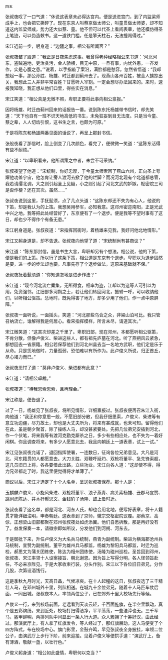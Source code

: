     四五 

   张叔夜叹了一口气道：“休说这表章未必得达宫内。便是送进宫门，到了内监梁师成手上，也会把它撕碎了。现在东京人叫蔡京做太师公，叫童贯做太师婆，却不知道这内监梁师成，势力还大似蔡、童。他不但可以代圣上看阅表章，他还模仿得圣上笔迹，可以伪造敕书。这一道铁门槛，任是擎天柱石，无法撞闯得过。”

   宋江近前一步，躬身道：“边疆之事，相公有所闻否？”

   张叔夜皱了眉道：“我正是日夜焦虑这事。我曾得老种经略相公来书道：‘河北河东，盗贼遍地，吏治贪污，金人骄横，目无中原，一旦有事，内忧外患，一齐发作，实是心腹之患。’”说着，以手指敲了案沿，满脸都是愁容。忽然省悟道：“我却想起一事，那公孙胜、杨雄、时迁都到蓟州去了。现燕山各州百姓，被金人掳掠出关，我想此三人并非平常百姓？甘愿听人宰割。一定会想尽办法回来的。来时，速报我知晓，我正想从他们口里，得些实在消息。”

   宋江笑道：“相公真是无微不照，卑职正要将此事向相公禀报。”

   因将杨雄、时迁由蓟州回来的话报告一番。说到陈东托杨雄带书信时，却先笑道：“天下也自有一班不识天地高低的书生，未免狂妄到目无法度。只是当今童、蔡之辈，人人切齿引恨，这书生之言，也颇为可原。”

   于是将陈东和杨雄两番见面的话说了，再呈上那封书信。

   张般夜看了那信时，脸上倒变了几次颜色，看完了，便微微一笑道：“这陈东活得有些不耐烦。”

   宋江道：“以卑职看来，他所谓策之中者，未尝不可采纳。”

   张叔夜望了他道：“宋统制，你好忠厚，于今童太师索回了燕山六州，正向圣上夸耀他功盖宇宙，他怎肯让旁人渡河去掀了他的烂脚？而况河北现有个北道都总管，我若请缨北调，大之则引起圣上见疑，小之则引起了河北文武的妒嫉，枢密院三司是否作梗？还在其次。虽然……”

   张叔夜说到这里，手抚髭须，点了几点头道：“这陈东却还不失为有心人，他说的下策，却是我认为的上策。我想吴用参军，必知我意。这邓州密迩南阳，正是光武中兴之地。我等把此处经营好了，东京便有了一个退步。便是我等不望时事有了这日，却也少不得作个有备无患。”

   宋江躬身道是。张叔夜道：“宋指挥回衙时，着杨雄来见我，我好问他北地情形。”

   宋江又躬身道是，却不告退。张叔夜向他望了道：“宋统制尚有甚商议？”

   宋江道：“陈东那封信，虽是书生大言，卑职却另有个想法。相公说，他的下策，便是我们的上策。所以行了这条下策，相公道是东京有个退步。卑职以为退步固然是要，进一步的步法却也要。凡事先存了个退步做法，这原来基础就不保。”

   张叔夜抚着髭须道：“你知道怎地是进步作法？”

   宋江道：“现今河北流亡麋集，无所得食，相率为盗，江却以为这等人可引以为用，免资强邻。江旧部多河朔之士，若让他们转回河北，振臂一呼，可以收纳他们，以听相公驱策。恁地时，既免得害了地方，却多少用了他们，作一点中原屏障。”

   张叔夜一面听说，一面摇头，笑道：“河北那些乌合之众，非粱山泊可比。我只管召纳流亡，谁解得我是何居心。看宋指挥模样，所言未尽，请道其次。”

   宋江微笑道：“这其次却差之千里了。卑职旧部，现在邓州，本都愿听相公驱策，不肯分散，但像卢俊义、柴进这些人，都有祖先庐墓在河北。听了燕朔风云紧急，都想回去一省原籍。相公若保荐他们到河北州县去当一名地方武职，他们定是乐于从命。只是恁地做时，力量孤弱，恐怕难以有所作为。此卢俊义所说，归正首丘，尽心竭力而已。”

   张叔夜思忖了道：“莫非卢俊义、柴进都有此意？”

   宋江道：“请相公卓裁。”

   张叔夜道：“待我思索思索，且再理会。”

   宋江称是，便告退了。

   过了一日，杨雄见了张叔夜，将所见情形，详细禀报过。张叔夜便再召朱江入衙，向他道：“我正和你意思一般，不愿旧部分散，但我仔细思索，卢俊义、柴进等有意立功边疆，尽力故土，却也是大丈夫所为，将来有甚成就，也未可知。留得他们在此，虽是朝夕聚首，除了操练人马，却没甚紧要处。先把几位弟兄安插到河北，作一个伏笔，将来我等有渡河克勤克厮杀之日，多少有些相应处，也不失为一着好闲棋。你且调查将来，有多少人愿意北去，我且向朝廷上一道表章，试上一试。”

   宋江见张叔夜允诺了，退回指挥使署，一连数日，征询各位兄弟意见。大凡是河北、河东籍贯的人都愿意去。大刀关胜、双鞭呼延灼、双枪将董平、急先锋索超，这几员旧日上将，各各要借此出路，立些功业。宋江向各人道：“这却使不得，得力兄弟都走了时，我这里便觉得将才单薄了。”

   商议以后，宋江才选定了十个人名单，呈送张叔夜保荐。那十人是：

   玉麒麟卢俊义、小旋风柴进、双枪将董平、浪子燕青、病关索杨雄、丑郡马宣赞、跳涧虎陈达、井木犴郝思文、金钱豹子汤隆、鼓上蚤时迁。

   张叔夜看了这名单，都是河北、河东人氏，却也合用北地，便写好表章，将十人籍贯才能详细注明，申奏朝廷。这表章到了京师，徽宗交枢密院议覆。那蔡京、高俅，正想梁山旧部都聚在邓州张叔夜处如虎添翼。他们自愿拆散，那是再好没有了。益发保奏一本，请徽宗即如所议，分发他们到河朔、河东去。

   于是御批下来，升任卢俊义为大名兵马统制，燕青为副统制。柴进为横海郡沧州兵马统制，宣赞为副统制。董平为雄州兵马都监，杨雄为黎阳兵马都监，时迁为巡检，郝思文为蒲关团练使，陈达为相州团练使，汤隆为磁州巡检。圣旨回到邓州，张叔夜、宋江率领十人设案接旨、朝北谢恩。因为旨上写得分明，各人径领旨赴任，不必来京陛见。于是大家收束行装，分头作别。宋江以下各位旧日弟兄，分作几股，次第设酒饯行。

   这是季秋九月时光，天高日晶，气候凉爽。在十人起程的这日，张叔夜选了三千精壮人马，在邓州城外十里，列队相送。在城九十余位弟兄，随着十人马匹车仗后面，一同出城。张叔夜本人，率领两位公子，已在郊外十里大校场先行等候。

   卢俊义一行，来到校场前面，老远看到天淡云轻，千百面旌旗，在半空里飘动，真个是五彩缤纷。来到近处，校场打扫得洁净，平平荡荡，一些渣滓也无。三千军马，盔甲鲜明，两排列队中间显出一条人行大道。众人簇拥了十筹好汉，由此经过。那演武厅上，有人拿了红旗发令，等人经过了，那红旗展动，这人马便变了个四方阵式，布在校场中心。旗门影里，金鼓齐鸣，早见张叔夜全身披挂，率领二位公子，由演武厅上步行下阶，前来迎接。见着卢俊义等便拱手道：“演武厅上，备有薄酒，敬献一盏，以壮行色。”

   卢俊义躬身道：“相公如此盛情，卑职何以克当？”

